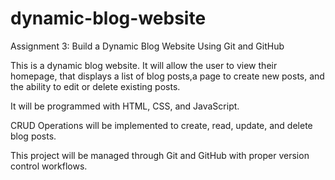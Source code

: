 # dynamic-blog-website
Assignment 3: Build a Dynamic Blog Website Using Git and GitHub

This is a dynamic blog website. It will allow the user to view their homepage, that displays a list of blog posts,a page to create new posts, and the ability to edit or delete existing posts. 

It will be programmed with HTML, CSS, and JavaScript.

CRUD Operations will be implemented to create, read, update, and delete blog posts.

This project will be managed through Git and GitHub with proper version control workflows.

